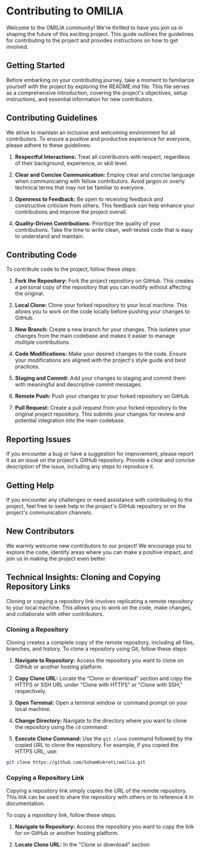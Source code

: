 # Contributing to OMILIA



Welcome to the OMILIA community! We're thrilled to have you join us in shaping the future of this exciting project. This guide outlines the guidelines for contributing to the project and provides instructions on how to get involved.

## Getting Started

Before embarking on your contributing journey, take a moment to familiarize yourself with the project by exploring the README.md file. This file serves as a comprehensive introduction, covering the project's objectives, setup instructions, and essential information for new contributors.

## Contributing Guidelines



We strive to maintain an inclusive and welcoming environment for all contributors. To ensure a positive and productive experience for everyone, please adhere to these guidelines:

1. **Respectful Interactions:** Treat all contributors with respect, regardless of their background, experience, or skill level.

2. **Clear and Concise Communication:** Employ clear and concise language when communicating with fellow contributors. Avoid jargon or overly technical terms that may not be familiar to everyone.

3. **Openness to Feedback:** Be open to receiving feedback and constructive criticism from others. This feedback can help enhance your contributions and improve the project overall.

4. **Quality-Driven Contributions:** Prioritize the quality of your contributions. Take the time to write clean, well-tested code that is easy to understand and maintain.

## Contributing Code

To contribute code to the project, follow these steps:

1. **Fork the Repository:** Fork the project repository on GitHub. This creates a personal copy of the repository that you can modify without affecting the original.

2. **Local Clone:** Clone your forked repository to your local machine. This allows you to work on the code locally before pushing your changes to GitHub.

3. **New Branch:** Create a new branch for your changes. This isolates your changes from the main codebase and makes it easier to manage multiple contributions.

4. **Code Modifications:** Make your desired changes to the code. Ensure your modifications are aligned with the project's style guide and best practices.

5. **Staging and Commit:** Add your changes to staging and commit them with meaningful and descriptive commit messages.

6. **Remote Push:** Push your changes to your forked repository on GitHub.

7. **Pull Request:** Create a pull request from your forked repository to the original project repository. This submits your changes for review and potential integration into the main codebase.

## Reporting Issues

If you encounter a bug or have a suggestion for improvement, please report it as an issue on the project's GitHub repository. Provide a clear and concise description of the issue, including any steps to reproduce it.

## Getting Help

If you encounter any challenges or need assistance with contributing to the project, feel free to seek help in the project's GitHub repository or on the project's communication channels.

## New Contributors

We warmly welcome new contributors to our project! We encourage you to explore the code, identify areas where you can make a positive impact, and join us in making the project even better.

## Technical Insights: Cloning and Copying Repository Links

Cloning or copying a repository link involves replicating a remote repository to your local machine. This allows you to work on the code, make changes, and collaborate with other contributors.

### Cloning a Repository

Cloning creates a complete copy of the remote repository, including all files, branches, and history. To clone a repository using Git, follow these steps:

1. **Navigate to Repository:** Access the repository you want to clone on GitHub or another hosting platform.

2. **Copy Clone URL:** Locate the "Clone or download" section and copy the HTTPS or SSH URL under "Clone with HTTPS" or "Clone with SSH," respectively.

3. **Open Terminal:** Open a terminal window or command prompt on your local machine.

4. **Change Directory:** Navigate to the directory where you want to clone the repository using the `cd` command.

5. **Execute Clone Command:** Use the `git clone` command followed by the copied URL to clone the repository. For example, if you copied the HTTPS URL, use:

```bash
git clone https://github.com/SohamKukreti/omilia.git
```

### Copying a Repository Link

Copying a repository link simply copies the URL of the remote repository. This link can be used to share the repository with others or to reference it in documentation.

To copy a repository link, follow these steps:

1. **Navigate to Repository:** Access the repository you want to copy the link for on GitHub or another hosting platform.

2. **Locate Clone URL:** In the "Clone or download" section
